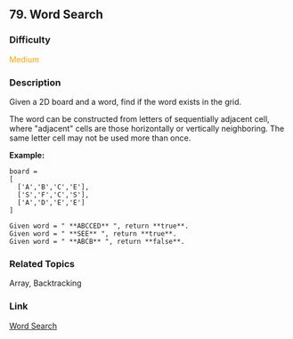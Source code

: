 ## 79. Word Search
### Difficulty

 <font color=orange>Medium</font>

### Description

Given a 2D board and a word, find if the word exists in the grid.

The word can be constructed from letters of sequentially adjacent cell, where
"adjacent" cells are those horizontally or vertically neighboring. The same
letter cell may not be used more than once.

**Example:**
            board =    [      ['A','B','C','E'],      ['S','F','C','S'],      ['A','D','E','E']    ]        Given word = " **ABCCED** ", return **true**.    Given word = " **SEE** ", return **true**.    Given word = " **ABCB** ", return **false**.    


### Related Topics

Array, Backtracking


### Link
[Word Search](https://leetcode.com/problems/word-search)

